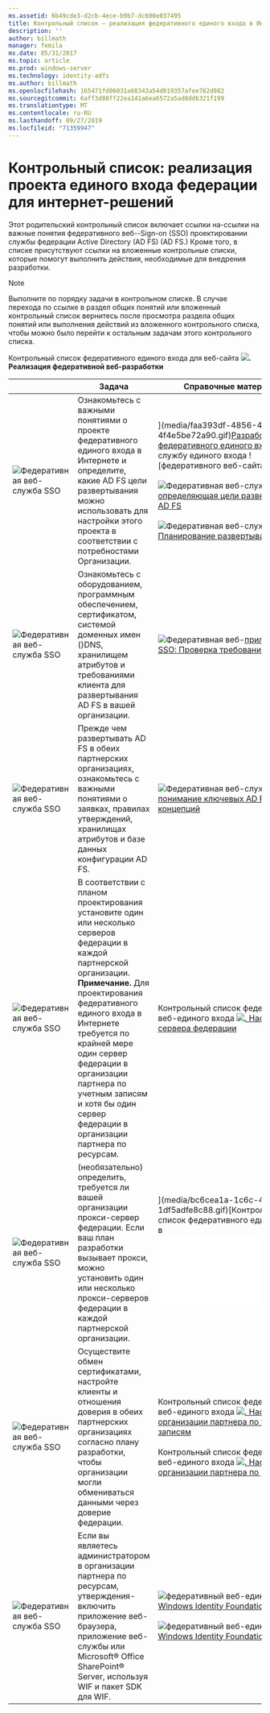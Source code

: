```yaml
---
ms.assetid: 6b49cde3-d2cb-4ece-b9b7-dc600e037495
title: Контрольный список — реализация федеративного единого входа в Интернете
description: ''
author: billmath
manager: femila
ms.date: 05/31/2017
ms.topic: article
ms.prod: windows-server
ms.technology: identity-adfs
ms.author: billmath
ms.openlocfilehash: 165471fd06031a68343a54d019357afee782d082
ms.sourcegitcommit: 6aff3d88ff22ea141a6ea6572a5ad8dd6321f199
ms.translationtype: MT
ms.contentlocale: ru-RU
ms.lasthandoff: 09/27/2019
ms.locfileid: "71359947"
---
```

# <a name="checklist-implementing-a-federated-web-sso-design"></a>Контрольный список: реализация проекта единого входа федерации для интернет-решений

Этот родительский контрольный список включает ссылки на\-ссылки на важные понятия федеративного веб-\-Sign\-on \(SSO\) проектировании службы федерации Active Directory (AD FS) \(AD FS.\) Кроме того, в списке присутствуют ссылки на вложенные контрольные списки, которые помогут выполнить действия, необходимые для внедрения разработки.  
  
> [!NOTE]  
> Выполните по порядку задачи в контрольном списке. В случае перехода по ссылке в раздел общих понятий или вложенный контрольный список вернитесь после просмотра раздела общих понятий или выполнения действий из вложенного контрольного списка, чтобы можно было перейти к остальным задачам этого контрольного списка.  
  
Контрольный список федеративного единого входа для веб-сайта ![](media/2b05dce3-938f-4168-9b8f-1f4398cbdb9b.gif)**. Реализация федеративной веб-разработки**  
  
||Задача|Справочные материалы|  
|-|--------|-------------|  
|![Федеративная веб-служба SSO](media/icon_checkboxo.gif)|Ознакомьтесь с важными понятиями о проекте федеративного единого входа в Интернете и определите, какие AD FS цели развертывания можно использовать для настройки этого проекта в соответствии с потребностями Организации.|](media/faa393df-4856-4431-9eda-4f4e5be72a90.gif)[Разработка федеративного единого входа](https://technet.microsoft.com/library/dd807050.aspx) в веб-службу единого входа ![федеративного веб-сайта<br /><br />![Федеративная веб-служба SSO,](media/faa393df-4856-4431-9eda-4f4e5be72a90.gif)[определяющая цели развертывания AD FS](https://technet.microsoft.com/library/dd807053.aspx)<br /><br />![Федеративная веб-служба SSO](media/faa393df-4856-4431-9eda-4f4e5be72a90.gif)[Планирование развертывания](https://technet.microsoft.com/library/dd807083.aspx)|  
|![Федеративная веб-служба SSO](media/icon_checkboxo.gif)|Ознакомьтесь с оборудованием, программным обеспечением, сертификатом, системой доменных имен \(\)DNS, хранилищем атрибутов и требованиями клиента для развертывания AD FS в вашей организации.|![Федеративная веб-](media/faa393df-4856-4431-9eda-4f4e5be72a90.gif)[приложение SSO: Проверка требований AD FS](https://technet.microsoft.com/library/ff678034.aspx)|  
|![Федеративная веб-служба SSO](media/icon_checkboxo.gif)|Прежде чем развертывать AD FS в обеих партнерских организациях, ознакомьтесь с важными понятиями о заявках, правилах утверждений, хранилищах атрибутов и базе данных конфигурации AD FS.|![Федеративная веб-служба SSO](media/faa393df-4856-4431-9eda-4f4e5be72a90.gif)[понимание ключевых AD FS концепций](../../ad-fs/technical-reference/Understanding-Key-AD-FS-Concepts.md)|  
|![Федеративная веб-служба SSO](media/icon_checkboxo.gif)|В соответствии с планом проектирования установите один или несколько серверов федерации в каждой партнерской организации. **Примечание.** Для проектирования федеративного единого входа в Интернете требуется по крайней мере один сервер федерации в организации партнера по учетным записям и хотя бы один сервер федерации в организации партнера по ресурсам.|Контрольный список федеративного веб-единого входа ![](media/bc6cea1a-1c6c-4124-8c8f-1df5adfe8c88.gif)[. Настройка сервера федерации](Checklist--Setting-Up-a-Federation-Server.md)|  
|![Федеративная веб-служба SSO](media/icon_checkboxo.gif)|\(необязательно\) определить, требуется ли вашей организации прокси-сервер федерации. Если ваш план разработки вызывает прокси, можно установить один или несколько прокси-серверов федерации в каждой партнерской организации.|](media/bc6cea1a-1c6c-4124-8c8f-1df5adfe8c88.gif)[Контрольный список федеративного единого входа в ![. Настройка прокси-сервера федерации](Checklist--Setting-Up-a-Federation-Server-Proxy.md)|  
|![Федеративная веб-служба SSO](media/icon_checkboxo.gif)|Осуществите обмен сертификатами, настройте клиенты и отношения доверия в обеих партнерских организациях согласно плану разработки, чтобы организации могли обмениваться данными через доверие федерации.|Контрольный список федеративного веб-единого входа ![](media/bc6cea1a-1c6c-4124-8c8f-1df5adfe8c88.gif)[. Настройка организации партнера по учетным записям](Checklist--Configuring-the-Account-Partner-Organization.md)<br /><br />Контрольный список федеративного веб-единого входа ![](media/bc6cea1a-1c6c-4124-8c8f-1df5adfe8c88.gif)[. Настройка организации партнера по ресурсам](Checklist--Configuring-the-Resource-Partner-Organization.md)|  
|![Федеративная веб-служба SSO](media/icon_checkboxo.gif)|Если вы являетесь администратором в организации партнера по ресурсам, утверждения\-включить приложение веб-браузера, приложение веб-службы или Microsoft® Office SharePoint® Server, используя WIF и пакет SDK для WIF.|![федеративный веб-единый вход](media/faa393df-4856-4431-9eda-4f4e5be72a90.gif)[Windows Identity Foundation](https://go.microsoft.com/fwlink/?LinkId=122266)<br /><br />![федеративный веб-единый вход](media/faa393df-4856-4431-9eda-4f4e5be72a90.gif)[Windows Identity Foundation SDK](https://go.microsoft.com/fwlink/?LinkId=122266)|  
